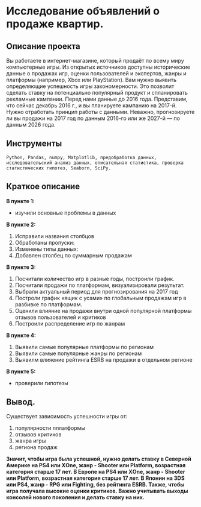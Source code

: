 # Исследование объявлений о продаже квартир.
## Описание проекта
Вы работаете в интернет-магазине, который продаёт по всему миру компьютерные игры. Из открытых источников доступны исторические данные о продажах игр, оценки пользователей и экспертов, жанры и платформы (например, Xbox или PlayStation). Вам нужно выявить определяющие успешность игры закономерности. Это позволит сделать ставку на потенциально популярный продукт и спланировать рекламные кампании.
Перед нами данные до 2016 года. Представим, что сейчас декабрь 2016 г., и вы планируете кампанию на 2017-й. Нужно отработать принцип работы с данными. Неважно, прогнозируете ли вы продажи на 2017 год по данным 2016-го или же 2027-й — по данным 2026 года.
## Инструменты
<code>Python, Pandas, numpy, Matplotlib, предобработка данных, исследовательский анализ данных, описательная статистика, проверка статистических гипотез, Seaborn, SciPy.</code>
## Краткое описание
**В пункте 1:**    
+ изучили основные проблемы в данных   
     
**В пункте 2:**    
1. Исправили названия столбцов     
2. Обработаны пропуски:        
3. Изменены типы данных:      
4. Добавлен столбец по суммарным продажам       
     
**В пункте 3:**    
1. Посчитали количество игр в разные годы, построили график.        
2. Посчитали продажи по платформам, визуализировали результат.     
3. Выбрали актуальный период для прогнозирования на 2017 год       
4. Построли график «ящик с усами» по глобальным продажам игр в разбивке по платформам.     
5. Оценили влияние на продажи внутри одной популярной платформы отзывов пользователей и критиков      
6. Построили распределение игр по жанрам

**В пункте 4:**    
1. Выявили самые популярные платформы по регионам    
2. Выявили самые популярные жанры по регионам      
3. Выявилм влияение рейтинга ESRB на продажи в отдельном регионе     

**В пункте 5:**    
+ проверили гипотезы  
## Вывод.
Существует зависимость успешности игры от:     
1. популярности пплатформы   
2. отзывов критиков     
3. жанра игры      
4. региона продаж       

**Значит, чтобы игра была успешной, нужно делать ставку в Северной Америке на PS4 или XОne, жанр - Shooter или Platform, возрастная категория старше 17 лет. В Европе на PS4 или XОne, жанр - Shooter или Platform, возрастная категория старше 17 лет. В Японии на 3DS или PS4, жанр - RPG или Fighting, без рейтинга ESRB. Также, чтобы игра получала высокие оценки критиков. Важно учитывать выходы консолей нового поколения и делать ставку на них.**

